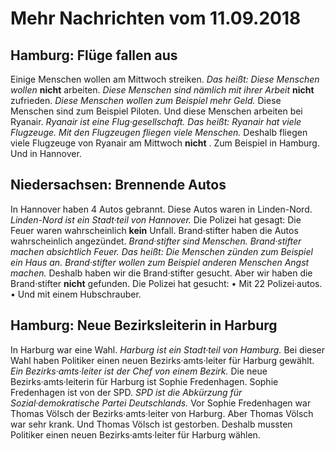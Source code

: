 # Mehr Nachrichten vom 11.09.2018


## Hamburg: Flüge fallen aus
Einige Menschen wollen am Mittwoch streiken. *Das heißt:* 
*Diese Menschen wollen* **nicht** arbeiten. 
*Diese Menschen sind nämlich mit ihrer Arbeit* **nicht** zufrieden. 
*Diese Menschen wollen zum Beispiel mehr Geld.* Diese Menschen sind zum Beispiel Piloten. Und diese Menschen arbeiten bei Ryanair. 
*Ryanair ist eine Flug·gesellschaft.* *Das heißt:* 
*Ryanair hat viele Flugzeuge.* 
*Mit den Flugzeugen fliegen viele Menschen.* Deshalb fliegen viele Flugzeuge von Ryanair am Mittwoch **nicht** . Zum Beispiel in Hamburg. Und in Hannover. 

## Niedersachsen: Brennende Autos
In Hannover haben 4 Autos gebrannt. Diese Autos waren in Linden-Nord. 
*Linden-Nord ist ein Stadt·teil von Hannover.* Die Polizei hat gesagt: Die Feuer waren wahrscheinlich **kein** Unfall. Brand·stifter haben die Autos wahrscheinlich angezündet. 
*Brand·stifter sind Menschen.* 
*Brand·stifter machen absichtlich Feuer.* *Das heißt:* 
*Die Menschen zünden zum Beispiel ein Haus an.* 
*Brand·stifter wollen zum Beispiel anderen Menschen Angst machen.* Deshalb haben wir die Brand·stifter gesucht. Aber wir haben die Brand·stifter **nicht** gefunden. Die Polizei hat gesucht: • Mit 22 Polizei·autos. • Und mit einem Hubschrauber. 

## Hamburg: Neue Bezirksleiterin in Harburg
In Harburg war eine Wahl. 
*Harburg ist ein Stadt·teil von Hamburg.* Bei dieser Wahl haben Politiker einen neuen Bezirks·amts·leiter für Harburg gewählt. 
*Ein Bezirks·amts·leiter ist der Chef von einem Bezirk.* Die neue Bezirks·amts·leiterin für Harburg ist Sophie Fredenhagen. Sophie Fredenhagen ist von der SPD. 
*SPD ist die Abkürzung für Sozial·demokratische Partei Deutschlands.* 
Vor Sophie Fredenhagen war Thomas Völsch der Bezirks·amts·leiter von Harburg. Aber Thomas Völsch war sehr krank. Und Thomas Völsch ist gestorben. Deshalb mussten Politiker einen neuen Bezirks·amts·leiter für Harburg wählen. 
